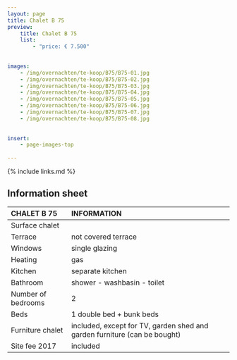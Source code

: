 ```yaml
---
layout: page
title: Chalet B 75
preview: 
    title: Chalet B 75
    list:
        - "price: € 7.500"
        
        
images:
    - /img/overnachten/te-koop/B75/B75-01.jpg
    - /img/overnachten/te-koop/B75/B75-02.jpg
    - /img/overnachten/te-koop/B75/B75-03.jpg
    - /img/overnachten/te-koop/B75/B75-04.jpg
    - /img/overnachten/te-koop/B75/B75-05.jpg
    - /img/overnachten/te-koop/B75/B75-06.jpg
    - /img/overnachten/te-koop/B75/B75-07.jpg
    - /img/overnachten/te-koop/B75/B75-08.jpg
    
    
insert:
    - page-images-top
    
---
```


{% include links.md %}



## Information sheet

CHALET B 75                | INFORMATION       | 
:---------------------------|:------------|
Surface chalet          |
Terrace                      |not covered terrace 
Windows                       |single glazing
Heating          |gas
Kitchen                     |separate kitchen
Bathroom                   |shower - washbasin - toilet
Number of bedrooms         |2
Beds            |1 double bed + bunk beds
Furniture chalet             |included, except for TV, garden shed and garden furniture (can be bought)
Site fee 2017  |included
